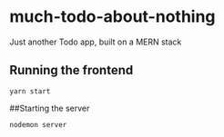 # much-todo-about-nothing
 Just another Todo app, built on a MERN stack


## Running the frontend
```cd much-todo-about-nothing
yarn start
```

##Starting the server
```cd much-todo-about-nothing
nodemon server
```
